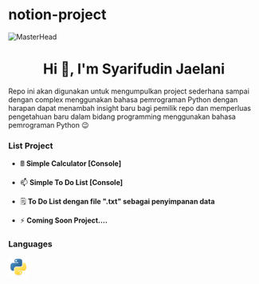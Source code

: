 # notion-project
![MasterHead](https://media.geeksforgeeks.org/wp-content/uploads/20201123152927/PythonProjects11.png)

<h1 align="center">Hi 👋, I'm Syarifudin Jaelani</h1>

<p>Repo ini akan digunakan untuk mengumpulkan project sederhana sampai dengan complex menggunakan bahasa pemrograman Python dengan harapan dapat menambah insight baru bagi pemilik repo dan memperluas pengetahuan baru dalam bidang programming menggunakan bahasa pemrograman Python 😉</p>

<h3>List Project</h3>

- 🖩 **Simple Calculator [Console]**

- 📫 **Simple To Do List [Console]**

- 🗒️  **To Do List dengan file ".txt" sebagai penyimpanan data**

- ⚡ **Coming Soon Project....** 

<h3>Languages</h3>

<p align="left">
<a href="https://www.python.org" target="_blank" rel="noreferrer"> <img src="https://raw.githubusercontent.com/devicons/devicon/master/icons/python/python-original.svg" alt="python" width="40" height="40"/> </a> 
</p>
